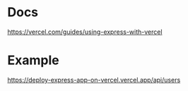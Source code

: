 # Docs

https://vercel.com/guides/using-express-with-vercel

# Example

https://deploy-express-app-on-vercel.vercel.app/api/users
